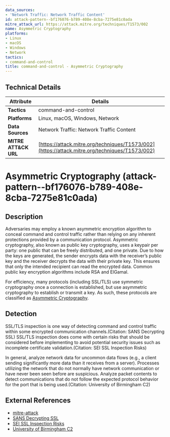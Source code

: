 ```yaml
---
data_sources:
- 'Network Traffic: Network Traffic Content'
id: attack-pattern--bf176076-b789-408e-8cba-7275e81c0ada
mitre_attack_url: https://attack.mitre.org/techniques/T1573/002
name: Asymmetric Cryptography
platforms:
- Linux
- macOS
- Windows
- Network
tactics:
- command-and-control
title: command-and-control - Asymmetric Cryptography
---
```


## Technical Details

| Attribute | Details |
|-----------|----------|
| **Tactics** | command-and-control |
| **Platforms** | Linux, macOS, Windows, Network |
| **Data Sources** | Network Traffic: Network Traffic Content |
| **MITRE ATT&CK URL** | [https://attack.mitre.org/techniques/T1573/002](https://attack.mitre.org/techniques/T1573/002) |

# Asymmetric Cryptography (attack-pattern--bf176076-b789-408e-8cba-7275e81c0ada)

## Description
Adversaries may employ a known asymmetric encryption algorithm to conceal command and control traffic rather than relying on any inherent protections provided by a communication protocol. Asymmetric cryptography, also known as public key cryptography, uses a keypair per party: one public that can be freely distributed, and one private. Due to how the keys are generated, the sender encrypts data with the receiver’s public key and the receiver decrypts the data with their private key. This ensures that only the intended recipient can read the encrypted data. Common public key encryption algorithms include RSA and ElGamal.

For efficiency, many protocols (including SSL/TLS) use symmetric cryptography once a connection is established, but use asymmetric cryptography to establish or transmit a key. As such, these protocols are classified as [Asymmetric Cryptography](https://attack.mitre.org/techniques/T1573/002).

## Detection
SSL/TLS inspection is one way of detecting command and control traffic within some encrypted communication channels.(Citation: SANS Decrypting SSL) SSL/TLS inspection does come with certain risks that should be considered before implementing to avoid potential security issues such as incomplete certificate validation.(Citation: SEI SSL Inspection Risks)

In general, analyze network data for uncommon data flows (e.g., a client sending significantly more data than it receives from a server). Processes utilizing the network that do not normally have network communication or have never been seen before are suspicious. Analyze packet contents to detect communications that do not follow the expected protocol behavior for the port that is being used.(Citation: University of Birmingham C2)

## External References
- [mitre-attack](https://attack.mitre.org/techniques/T1573/002)
- [SANS Decrypting SSL](http://www.sans.org/reading-room/whitepapers/analyst/finding-hidden-threats-decrypting-ssl-34840)
- [SEI SSL Inspection Risks](https://insights.sei.cmu.edu/cert/2015/03/the-risks-of-ssl-inspection.html)
- [University of Birmingham C2](https://arxiv.org/ftp/arxiv/papers/1408/1408.1136.pdf)
